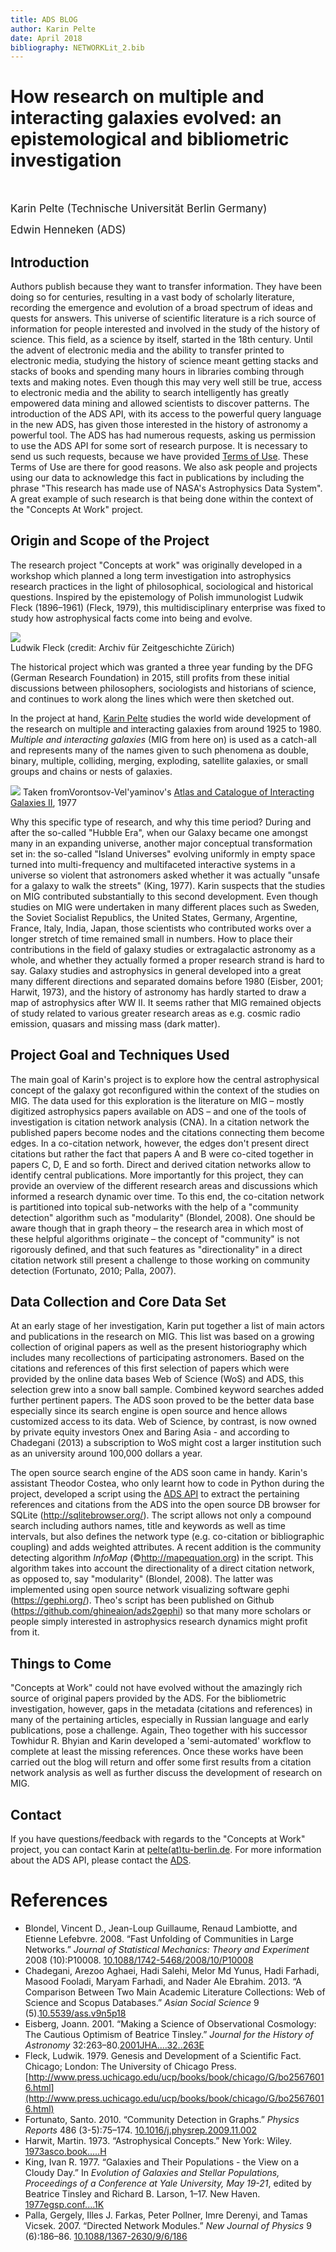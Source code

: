 ```yaml
---
title: ADS BLOG
author: Karin Pelte
date: April 2018
bibliography: NETWORKLit_2.bib
---
```


# How research on multiple and interacting galaxies evolved: an epistemological and bibliometric investigation

<br>

<span style="font-size:larger;">Karin Pelte (Technische Universität Berlin Germany)</span>

<span style="font-size:larger;">Edwin Henneken (ADS)</span>

## Introduction

Authors publish because they want to transfer information. They have been doing so for centuries, resulting in a vast body of scholarly literature, recording the emergence and evolution of a broad spectrum of ideas and quests for answers. This universe of scientific literature is a rich source of information for people interested and involved in the study of the history of science. This field, as a science by itself, started in the 18th century. Until the advent of electronic media and the ability to transfer printed to electronic media, studying the history of science meant getting stacks and stacks of books and spending many hours in libraries combing through texts and making notes. Even though this may very well still be true, access to electronic media and the ability to search intelligently has greatly empowered data mining and allowed scientists to discover patterns. The introduction of the ADS API, with its access to the powerful query language in the new ADS, has given those interested in the history of astronomy a powerful tool. The ADS has had numerous requests, asking us permission to use the ADS API for some sort of research purpose. It is necessary to send us such requests, because we have provided [Terms of Use](http://adsabs.github.io/help/terms/). These Terms of Use are there for good reasons. We also ask people and projects using our data to acknowledge this fact in publications by including the phrase "This research has made use of NASA's Astrophysics Data System". A great example of such research is that being done within the context of the "Concepts At Work" project.

## Origin and Scope of the Project

The research project "Concepts at work" was originally developed in a workshop which planned a long term investigation into astrophysics research practices in the light of philosophical, sociological and historical questions. Inspired by the epistemology of Polish immunologist Ludwik Fleck (1896–1961) (Fleck, 1979), this multidisciplinary enterprise was fixed to study how astrophysical facts come into being and evolve.

<div class="text-center">
    <img class="img-thumbnail" src="{{ site.baseurl }}/blog/images/LudwikFleck.jpg" />
<br>Ludwik Fleck (credit: Archiv für Zeitgeschichte Zürich)
</div>

The historical project which was granted a three year funding by the DFG (German Research Foundation) in 2015, still profits from these initial discussions between philosophers, sociologists and historians of science, and continues to work along the lines which were then sketched out.

In the project at hand, [Karin Pelte](http://www.philosophie.tu-berlin.de/menue/fachgebiete/wissenschaftsgeschichte/team/wissenschaftliche_mitarbeiter/karin_pelte_ma/) studies the world wide development of the research on multiple and interacting galaxies from around 1925 to 1980. *Multiple and interacting galaxies* (MIG from here on) is used as a catch-all and represents many of the names given to such phenomena as double, binary, multiple, colliding, merging, exploding, satellite galaxies, or small groups and chains or nests of galaxies.

<div class="text-center">
    <img class="img-thumbnail" src="{{ site.baseurl }}/blog/images/VV_1977.png" />
Taken fromVorontsov-Vel'yaminov's <a href="https://ui.adsabs.harvard.edu/#abs/19771977A&AS...28....1V/abstract">Atlas and Catalogue of Interacting Galaxies II</a>, 1977
</div>

Why this specific type of research, and why this time period? During and after the so-called "Hubble Era", when our Galaxy became one amongst many in an expanding universe, another major conceptual transformation set in: the so-called "Island Universes" evolving uniformly in empty space turned into multi-frequency and multifaceted interactive systems in a universe so violent that astronomers asked whether it was actually "unsafe for a galaxy to walk the streets" (King, 1977). Karin suspects that the studies on MIG contributed substantially to this second development. Even though studies on MIG were undertaken in many different places such as Sweden, the Soviet Socialist Republics, the United States, Germany, Argentine, France, Italy, India, Japan, those scientists who contributed works over a longer stretch of time remained small in numbers. How to place their contributions in the field of galaxy studies or extragalactic astronomy as a whole, and whether they actually formed a proper research strand is hard to say. Galaxy studies and astrophysics in general developed into a great many different directions and separated domains before 1980 (Eisber, 2001; Harwit, 1973), and the history of astronomy has hardly started to draw a map of astrophysics after WW II. It seems rather that MIG remained objects of study related to various greater research areas as e.g. cosmic radio emission, quasars and missing mass (dark matter).

## Project Goal and Techniques Used

The main goal of Karin's project is to explore how the central astrophysical concept of the galaxy got reconfigured within the context of the studies on MIG. The data used for this exploration is the literature on MIG – mostly digitized astrophysics papers available on ADS – and one of the tools of investigation is citation network analysis (CNA). In a citation network the published papers become nodes and the citations connecting them become edges. In a co-citation network, however, the edges don't present direct citations but rather the fact that papers A and B were co-cited together in papers C, D, E and so forth. Direct and derived citation networks allow to identify central publications. More importantly for this project, they can provide an overview of the different research areas and discussions which informed a research dynamic over time. To this end, the co-citation network is partitioned into topical sub-networks with the help of a "community detection" algorithm such as "modularity" (Blondel, 2008). One should be aware though that in graph theory – the research area in which most of these helpful algorithms originate – the concept of "community" is not rigorously defined, and that such features as "directionality" in a direct citation network still present a challenge to those working on community detection (Fortunato, 2010; Palla, 2007).

## Data Collection and Core Data Set

At an early stage of her investigation, Karin put together a list of main actors and publications in the research on MIG. This list was based on a growing collection of original papers as well as the present historiography which includes many recollections of participating astronomers. Based on the citations and references of this first selection of papers which were provided by the online data bases Web of Science (WoS) and ADS, this selection grew into a snow ball sample. Combined keyword searches added further pertinent papers. The ADS soon proved to be the better data base especially since its search engine is open source and hence allows customized access to its data. Web of Science, by contrast, is now owned by private equity investors Onex and Baring Asia - and according to Chadegani (2013) a subscription to WoS might cost a larger institution such as an university around 100,000 dollars a year.

The open source search engine of the ADS soon came in handy. Karin's assistant Theodor Costea, who only learnt how to code in Python during the project, developed a script using the [ADS API](http://adsabs.github.io/help/api/) to extract the pertaining references and citations from the ADS into the open source DB browser for SQLite (<http://sqlitebrowser.org/>). The script allows not only a compound search including authors names, title and keywords as well as time intervals, but also defines the network type (e.g. co-citation or bibliographic coupling) and adds weighted attributes. A recent addition is the community detecting algorithm *InfoMap* (©<http://mapequation.org>) in the script. This algorithm takes into account the directionality of a direct citation network, as opposed to, say "modularity" (Blondel, 2008). The latter was implemented using open source network visualizing software gephi (<https://gephi.org/>). Theo's script has been published on Github (<https://github.com/ghineaion/ads2gephi>) so that many more scholars or people simply interested in astrophysics research dynamics might profit from it.

## Things to Come

"Concepts at Work" could not have evolved without the amazingly rich source of original papers provided by the ADS. For the bibliometric investigation, however, gaps in the metadata (citations and references) in many of the pertaining articles, especially in Russian language and early publications, pose a challenge. Again, Theo together with his successor Towhidur R. Bhyian and Karin developed a 'semi-automated' workflow to complete at least the missing references. Once these works have been carried out the blog will return and offer some first results from a citation network analysis as well as further discuss the development of research on MIG.

## Contact
If you have questions/feedback with regards to the "Concepts at Work" project, you can contact Karin at [pelte(at)tu-berlin.de](http://www.tu-berlin.de/allgemeine_seiten/e_mail_anfrage/id/179204/?no_cache=1&ask_mail=WuNNdgAInnBVl0KHPneCf%2BDO%2BYAYBl5Ur1oEp94L4Ns%3D&ask_name=PELTE). For more information about the ADS API, please contact the [ADS](mailto:adshelp@cfa.harvard.edu).
 
# References
* Blondel, Vincent D., Jean-Loup Guillaume, Renaud Lambiotte, and Etienne Lefebvre. 2008. “Fast Unfolding of Communities in Large Networks.” *Journal of Statistical Mechanics: Theory and Experiment* 2008 (10):P10008. [10.1088/1742-5468/2008/10/P10008](https://doi.org/10.1088/1742-5468/2008/10/P10008)
* Chadegani, Arezoo Aghaei, Hadi Salehi, Melor Md Yunus, Hadi Farhadi, Masood Fooladi, Maryam Farhadi, and Nader Ale Ebrahim. 2013. “A Comparison Between Two Main Academic Literature Collections: Web of Science and Scopus Databases.” *Asian Social Science* 9 (5).[10.5539/ass.v9n5p18](https://doi.org/10.5539/ass.v9n5p18)
* Eisberg, Joann. 2001. “Making a Science of Observational Cosmology: The Cautious Optimism of Beatrice Tinsley.” *Journal for the History of Astronomy* 32:263–80.[2001JHA....32..263E](https://ui.adsabs.harvard.edu/#abs/2001JHA....32..263E/abstract)
* Fleck, Ludwik. 1979. Genesis and Development of a Scientific Fact. Chicago; London: The University of Chicago Press. [http://www.press.uchicago.edu/ucp/books/book/chicago/G/bo25676016.html](http://www.press.uchicago.edu/ucp/books/book/chicago/G/bo25676016.html)
* Fortunato, Santo. 2010. “Community Detection in Graphs.” *Physics Reports* 486 (3-5):75–174. [10.1016/j.physrep.2009.11.002](https://doi.org/10.1016/j.physrep.2009.11.002)
* Harwit, Martin. 1973. “Astrophysical Concepts.” New York: Wiley. [1973asco.book.....H](https://ui.adsabs.harvard.edu/#abs/1973asco.book.....H/abstract)
* King, Ivan R. 1977. “Galaxies and Their Populations - the View on a Cloudy Day.” In *Evolution of Galaxies and Stellar Populations, Proceedings of a Conference at Yale University, May 19-21*, edited by Beatrice Tinsley and Richard B. Larson, 1–17. New Haven. [1977egsp.conf....1K](https://ui.adsabs.harvard.edu/#abs/1977egsp.conf....1K/abstract)
* Palla, Gergely, Illes J. Farkas, Peter Pollner, Imre Derenyi, and Tamas Vicsek. 2007. “Directed Network Modules.” *New Journal of Physics* 9 (6):186–86. [10.1088/1367-2630/9/6/186](https://doi.org/10.1088/1367-2630/9/6/186)

